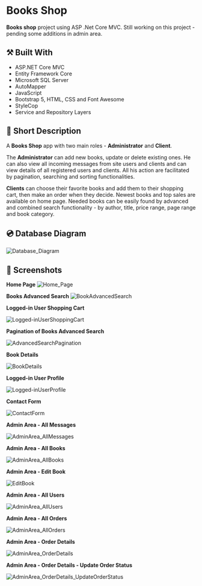 # Books Shop

**Books shop** project using ASP .Net Core MVC. Still working on this project - pending some additions in admin area.

## :hammer_and_pick: Built With

- ASP.NET Core MVC
- Entity Framework Core
- Microsoft SQL Server
- AutoMapper
- JavaScript
- Bootstrap 5, HTML, CSS and Font Awesome
- StyleCop
- Service and Repository Layers

## :bookmark_tabs: Short Description

A **Books Shop** app with two main roles - **Administrator** and **Client**.

The **Administrator** can add new books, update or delete existing ones. He can also view all incoming messages from site users and clients and can view details of all registered users and clients. All his action are facilitated by pagination, searching and sorting functionalities.

**Clients** can choose their favorite books and add them to their shopping cart, then make an order when they decide. Newest books and top sales are available on home page. Needed books can be easily found by advanced and combined search functionality - by author, title, price range, page range and book category.


## :cd: Database Diagram

![Database_Diagram](https://github.com/IvaSabotinova/BookShop/assets/96121572/9b59a8d2-40fb-4cab-9e43-bc421d8c5fd0)

## :camera_flash: Screenshots

**Home Page**
![Home_Page](https://github.com/IvaSabotinova/BookShop/assets/96121572/e61bed2d-3c4b-4fc1-8514-27bb95a94ca4)

**Books Advanced Search**
![BookAdvancedSearch](https://github.com/IvaSabotinova/BookShop/assets/96121572/467ab811-24be-4a31-9a31-5fe0a3cc3aec)

**Logged-in User Shopping Cart**

![Logged-inUserShoppingCart](https://github.com/IvaSabotinova/BookShop/assets/96121572/5fe0d6b3-4a11-4a33-b103-84a3a0fa6f83)

**Pagination of Books Advanced Search**

![AdvancedSearchPagination](https://github.com/IvaSabotinova/BookShop/assets/96121572/dfd71c10-c24c-4d31-aee1-ce8b418db87c)

**Book Details**

![BookDetails](https://github.com/IvaSabotinova/BookShop/assets/96121572/b2affb67-cf1f-42a0-853e-8bf4b3f2a07b)

**Logged-in User Profile**

![Logged-inUserProfile](https://github.com/IvaSabotinova/BookShop/assets/96121572/931c563a-e7ff-4e90-b0ed-a9390fe2c98d)

**Contact Form**

![ContactForm](https://github.com/IvaSabotinova/BookShop/assets/96121572/fbb6f79b-d837-46e7-9640-62a15c7afe8b)

**Admin Area - All Messages**

![AdminArea_AllMessages](https://github.com/IvaSabotinova/BookShop/assets/96121572/e1af32f3-e866-43b2-9c01-bb2c6f8694f9)

**Admin Area - All Books**

![AdminArea_AllBooks](https://github.com/IvaSabotinova/BookShop/assets/96121572/1a179c51-045f-444d-bdd4-6c7f8c5013a9)

**Admin Area - Edit Book**

![EditBook](https://github.com/IvaSabotinova/BookShop/assets/96121572/22a27b53-37f3-442b-b2d7-eb68f7531f9d)

**Admin Area - All Users**

![AdminArea_AllUsers](https://github.com/IvaSabotinova/BookShop/assets/96121572/f6162240-bc5c-44e6-a7d7-a8e36029a55c)

**Admin Area - All Orders**

![AdminArea_AllOrders](https://github.com/IvaSabotinova/BookShop/assets/96121572/e1157f63-2dac-4472-b9bd-9b1a612e6325)

**Admin Area - Order Details**

![AdminArea_OrderDetails](https://github.com/IvaSabotinova/BookShop/assets/96121572/4a5591d4-6b2a-4fc0-bf9f-577e2004c684)

**Admin Area - Order Details - Update Order Status**

![AdminArea_OrderDetails_UpdateOrderStatus](https://github.com/IvaSabotinova/BookShop/assets/96121572/4e144e6d-dfca-404a-a044-b66c2610466b)







